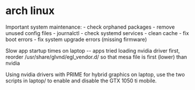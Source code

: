 # arch linux

Important system maintenance:
    - check orphaned packages
    - remove unused config files
    - journalctl
    - check systemd services
    - clean cache
    - fix boot errors
    - fix system upgrade errors (missing firmware)

Slow app startup times on laptop -- apps tried loading nvidia driver first, reorder
/usr/share/glvnd/egl_vendor.d/ so that mesa file is first (lower) than nvidia

Using nvidia drivers with PRIME for hybrid graphics on laptop, use the two scripts in laptop/
to enable and disable the GTX 1050 ti mobile.
